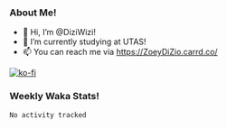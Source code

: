### About Me!
- 👋 Hi, I’m @DiziWizi!
- 🌱 I’m currently studying at UTAS!
- 📫 You can reach me via https://ZoeyDiZio.carrd.co/

[![ko-fi](https://ko-fi.com/img/githubbutton_sm.svg)](https://ko-fi.com/G2G250I32)
### Weekly Waka Stats!
<!--START_SECTION:waka-->

```text
No activity tracked
```

<!--END_SECTION:waka-->
